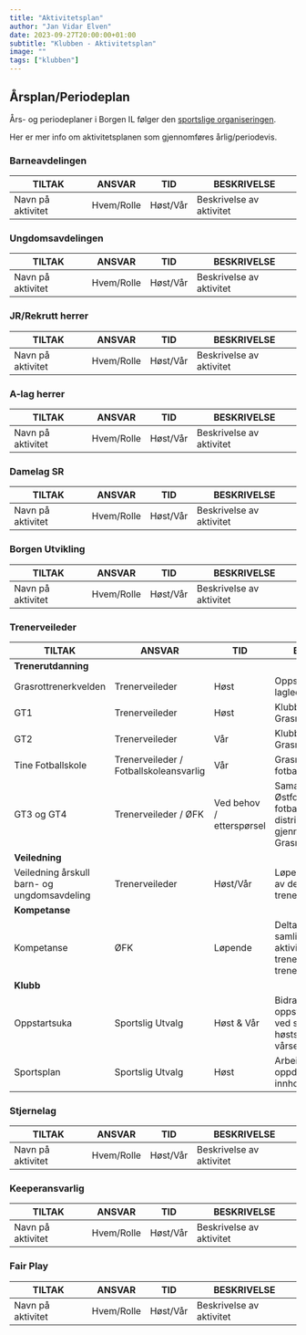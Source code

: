```yaml
---
title: "Aktivitetsplan"
author: "Jan Vidar Elven"
date: 2023-09-27T20:00:00+01:00
subtitle: "Klubben - Aktivitetsplan"
image: ""
tags: ["klubben"]
---
```


## Årsplan/Periodeplan

Års- og periodeplaner i Borgen IL følger den [sportslige organiseringen](/page/klubben/organisasjonsplan).

Her er mer info om aktivitetsplanen som gjennomføres årlig/periodevis.

### Barneavdelingen

| TILTAK | ANSVAR | TID | BESKRIVELSE |
| --- | --- | --- | --- |
| Navn på aktivitet | Hvem/Rolle | Høst/Vår | Beskrivelse av aktivitet |

### Ungdomsavdelingen

| TILTAK | ANSVAR | TID | BESKRIVELSE |
| --- | --- | --- | --- |
| Navn på aktivitet | Hvem/Rolle | Høst/Vår | Beskrivelse av aktivitet |

### JR/Rekrutt herrer

| TILTAK | ANSVAR | TID | BESKRIVELSE |
| --- | --- | --- | --- |
| Navn på aktivitet | Hvem/Rolle | Høst/Vår | Beskrivelse av aktivitet |

### A-lag herrer

| TILTAK | ANSVAR | TID | BESKRIVELSE |
| --- | --- | --- | --- |
| Navn på aktivitet | Hvem/Rolle | Høst/Vår | Beskrivelse av aktivitet |

### Damelag SR

| TILTAK | ANSVAR | TID | BESKRIVELSE |
| --- | --- | --- | --- |
| Navn på aktivitet | Hvem/Rolle | Høst/Vår | Beskrivelse av aktivitet |

### Borgen Utvikling

| TILTAK | ANSVAR | TID | BESKRIVELSE |
| --- | --- | --- | --- |
| Navn på aktivitet | Hvem/Rolle | Høst/Vår | Beskrivelse av aktivitet |

### Trenerveileder
| TILTAK | ANSVAR | TID | BESKRIVELSE |
| --- | --- | --- | --- |
| **Trenerutdanning** |
| Grasrottrenerkvelden | Trenerveileder | Høst | Oppstartskveld for nye lagledere og trenere |
| GT1 | Trenerveileder | Høst | Klubbinternt kurs Grasrottrener 1 |
| GT2 | Trenerveileder | Vår | Klubbinternt kurs Grasrottrener 2 |
| Tine Fotballskole | Trenerveileder / Fotballskoleansvarlig | Vår | Grasrottrener 1 for fotballskoleinstruktører |
| GT3 og GT4 | Trenerveileder / ØFK | Ved behov / etterspørsel | Samarbeid med Østfold krets og andre fotballklubber i distriktet om gjennomføring av Grasrottrener 3 og 4 |
| **Veiledning** |
| Veiledning årskull barn- og ungdomsavdeling | Trenerveileder | Høst/Vår | Løpende oppfølging av de ulike årskullenes trenerteam på feltet |
| **Kompetanse** |
| Kompetanse | ØFK | Løpende | Delta på kretsens samlinger og aktiviteter for trenerveiledere og trenere ved anledning |
| **Klubb** |
| Oppstartsuka | Sportslig Utvalg | Høst & Vår | Bidra med oppstartsuka innhold ved starten av høstsesongen og vårsesongen |
| Sportsplan | Sportslig Utvalg | Høst | Arbeid med sportsplan oppdateringer og innhold |

### Stjernelag

| TILTAK | ANSVAR | TID | BESKRIVELSE |
| --- | --- | --- | --- |
| Navn på aktivitet | Hvem/Rolle | Høst/Vår | Beskrivelse av aktivitet |

### Keeperansvarlig

| TILTAK | ANSVAR | TID | BESKRIVELSE |
| --- | --- | --- | --- |
| Navn på aktivitet | Hvem/Rolle | Høst/Vår | Beskrivelse av aktivitet |

### Fair Play

| TILTAK | ANSVAR | TID | BESKRIVELSE |
| --- | --- | --- | --- |
| Navn på aktivitet | Hvem/Rolle | Høst/Vår | Beskrivelse av aktivitet |
